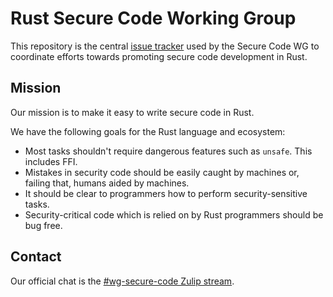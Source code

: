 # Rust Secure Code Working Group

This repository is the central [issue tracker] used by the Secure Code WG to
coordinate efforts towards promoting secure code development in Rust.

[issue tracker]: https://github.com/rust-secure-code/wg/issues

## Mission

Our mission is to make it easy to write secure code in Rust.

We have the following goals for the Rust language and ecosystem:
- Most tasks shouldn't require dangerous features such as `unsafe`. This includes FFI.
- Mistakes in security code should be easily caught by machines or, failing
  that, humans aided by machines.
- It should be clear to programmers how to perform security-sensitive tasks.
- Security-critical code which is relied on by Rust programmers should be bug
  free.

## Contact

Our official chat is the [#wg-secure-code Zulip
stream](https://rust-lang.zulipchat.com/#narrow/stream/146229-wg-secure-code).